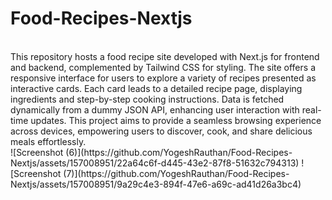 # Food-Recipes-Nextjs
<br>
This repository hosts a food recipe site developed with Next.js for frontend and backend, complemented by Tailwind CSS for styling. The site offers a responsive interface for users to explore a variety of recipes presented as interactive cards. Each card leads to a detailed recipe page, displaying ingredients and step-by-step cooking instructions. Data is fetched dynamically from a dummy JSON API, enhancing user interaction with real-time updates. This project aims to provide a seamless browsing experience across devices, empowering users to discover, cook, and share delicious meals effortlessly.
<br>
![Screenshot (6)](https://github.com/YogeshRauthan/Food-Recipes-Nextjs/assets/157008951/22a64c6f-d445-43e2-87f8-51632c794313)
![Screenshot (7)](https://github.com/YogeshRauthan/Food-Recipes-Nextjs/assets/157008951/9a29c4e3-894f-47e6-a69c-ad41d26a3bc4)
